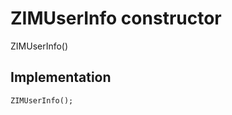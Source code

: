 


# ZIMUserInfo constructor







ZIMUserInfo()





## Implementation

```dart
ZIMUserInfo();
```







